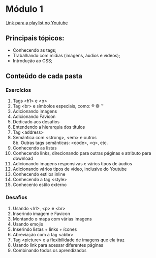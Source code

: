 # Módulo 1
[Link para a playlist no Youtube](https://www.youtube.com/playlist?list=PLHz_AreHm4dkZ9-atkcmcBaMZdmLHft8n)

## Principais tópicos:
- Conhecendo as tags;
- Trabalhando com mídias (imagens, áudios e vídeos);
- Introdução ao CSS;

## Conteúdo de cada pasta
### Exercícios
1. Tags &lt;h1&gt; e &lt;p&gt;
2. Tag &lt;br&gt; e símbolos especiais, como: &reg; &copy; &trade;
3. Adicionando imagens
4. Adicionando Favicon
5. Dedicado aos desafios
6. Entendendo a hierarquia dos títulos
7. Tag &lt;address&gt;
8. Semântica com &lt;strong&gt;, &lt;em&gt; e outros  
8b. Outras tags semânticas: &lt;code&gt;, &lt;q&gt;, etc.
9. Conhecendo as listas
10. Conhecendo links, direcionando para outras páginas e atributo para download
11. Adicionando imagens responsivas e vários tipos de áudios
12. Adicionando vários tipos de vídeo, inclusive do Youtube
13. Conhecendo estilos inline
14. Conhecendo a tag &lt;style&gt;
15. Conhecento estilo externo
### Desafios
1. Usando &lt;h1&gt;, &lt;p&gt; e &lt;br&gt;
2. Inserindo imagem e Favicon
3. Montando o mapa com várias imagens
4. Usando emojis
5. Inserindo listas + links + ícones
6. Abreviação com a tag &lt;abbr&gt;
7. Tag &lt;picture&gt; e a flexibilidade de imagens que ela traz
8. Usando link para acessar diferentes páginas
9. Combinando todos os aprendizados
